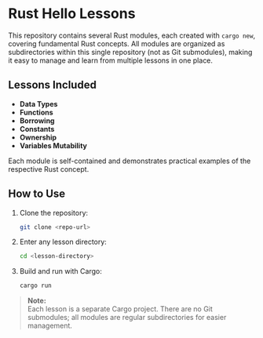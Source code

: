 # Rust Hello Lessons

This repository contains several Rust modules, each created with `cargo new`, covering fundamental Rust concepts. All modules are organized as subdirectories within this single repository (not as Git submodules), making it easy to manage and learn from multiple lessons in one place.

## Lessons Included

- **Data Types**
- **Functions**
- **Borrowing**
- **Constants**
- **Ownership**
- **Variables Mutability**

Each module is self-contained and demonstrates practical examples of the respective Rust concept.

## How to Use

1. Clone the repository:
   ```sh
   git clone <repo-url>
   ```
2. Enter any lesson directory:
   ```sh
   cd <lesson-directory>
   ```
3. Build and run with Cargo:
   ```sh
   cargo run
   ```

> **Note:**  
> Each lesson is a separate Cargo project. There are no Git submodules; all modules are regular subdirectories for easier management.
